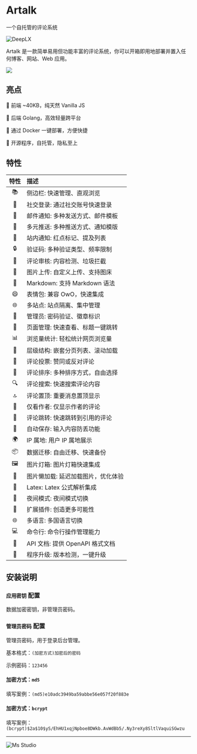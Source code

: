# Artalk

一个自托管的评论系统

![DeepLX](https://file.lifebus.top/imgs/artalk_cover.png)

Artalk 是一款简单易用但功能丰富的评论系统，你可以开箱即用地部署并置入任何博客、网站、Web 应用。

![](https://img.shields.io/badge/%E6%96%B0%E7%96%86%E8%90%8C%E6%A3%AE%E8%BD%AF%E4%BB%B6%E5%BC%80%E5%8F%91%E5%B7%A5%E4%BD%9C%E5%AE%A4-%E6%8F%90%E4%BE%9B%E6%8A%80%E6%9C%AF%E6%94%AF%E6%8C%81-blue)

## 亮点

🍃 前端 ~40KB，纯天然 Vanilla JS

🍱 后端 Golang，高效轻量跨平台

🐳 通过 Docker 一键部署，方便快捷

🌈 开源程序，自托管，隐私至上

## 特性

| 特性  | 描述                       |
|:---:|:-------------------------|
| 📚  | 侧边栏: 快速管理、直观浏览           |
| 🔐  | 社交登录: 通过社交账号快速登录         |
| 💌  | 邮件通知: 多种发送方式、邮件模板        |
| 📢  | 多元推送: 多种推送方式、通知模版        |
| 🔔  | 站内通知: 红点标记、提及列表          |
| 🔒  | 验证码: 多种验证类型、频率限制         |
| 🚫  | 评论审核: 内容检测、垃圾拦截          |
| 📸  | 图片上传: 自定义上传、支持图床         |
| 📝  | Markdown: 支持 Markdown 语法 |
| 😄  | 表情包: 兼容 OwO，快速集成         |
| 🌐  | 多站点: 站点隔离、集中管理           |
| 👤  | 管理员: 密码验证、徽章标识           |
| 📑  | 页面管理: 快速查看、标题一键跳转        |
| 📊  | 浏览量统计: 轻松统计网页浏览量         |
| 📖  | 层级结构: 嵌套分页列表、滚动加载        |
| 🔼  | 评论投票: 赞同或反对评论            |
| 🔄  | 评论排序: 多种排序方式，自由选择        |
| 🔍  | 评论搜索: 快速搜索评论内容           |
| 🔝  | 评论置顶: 重要消息置顶显示           |
| 👀  | 仅看作者: 仅显示作者的评论           |
| 🔗  | 评论跳转: 快速跳转到引用的评论         |
| 💾  | 自动保存: 输入内容防丢功能           |
| 🌍  | IP 属地: 用户 IP 属地展示        |
| 📦  | 数据迁移: 自由迁移、快速备份          |
| 🖼️ | 图片灯箱: 图片灯箱快速集成           |
| 📱  | 图片懒加载: 延迟加载图片，优化体验       |
| 📐  | Latex: Latex 公式解析集成      |
| 🌙  | 夜间模式: 夜间模式切换             |
| 🔧  | 扩展插件: 创造更多可能性            |
| 🌐  | 多语言: 多国语言切换              |
| 💻  | 命令行: 命令行操作管理能力           |
| 📜  | API 文档: 提供 OpenAPI 格式文档  |
| 🚀  | 程序升级: 版本检测，一键升级          |

## 安装说明

### `应用密钥` 配置

数据加密密钥，非管理员密码。

### `管理员密码` 配置

管理员密码，用于登录后台管理。

基本格式：`(加密方式)加密后的密码`

示例密码：`123456`

#### 加密方式：`md5`

填写案例：`(md5)e10adc3949ba59abbe56e057f20f883e`

#### 加密方式：`bcrypt`

填写案例：`(bcrypt)$2a$10$yS/EhHU1xqjNpboe8DWkb.AvWdBb5/.Ny3reXy8SltlVaquiSGwzu`



---

![Ms Studio](https://file.lifebus.top/imgs/ms_blank_001.png)
